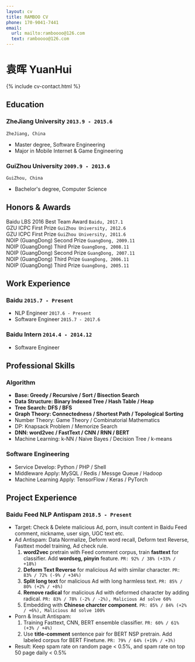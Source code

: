 ```yaml
---
layout: cv
title: RAMBOO CV
phone: 170-9041-7441
email:
  url: mailto:ramboooo@126.com
  text: ramboooo@126.com
---
```


# 袁晖 YuanHui

<!--
include contact information from the front matter
Supported arguments:
    - homepage: url, text
    - phone
    - email
-->

{% include cv-contact.html %}

## Education

### **ZheJiang University** `2013.9 - 2015.6`

```
ZheJiang, China
```

* Master degree, Software Engineering
* Major in Mobile Internet & Game Engineering

### **GuiZhou University** `2009.9 - 2013.6`

```
GuiZhou, China
```

* Bachelor's degree, Computer Science

## Honors & Awards

Baidu LBS 2016 Best Team Award `Baidu, 2017.1` <br>
GZU ICPC First Prize `GuiZhou University, 2012.6` <br>
GZU ICPC First Prize `GuiZhou University, 2011.6` <br>
NOIP (GuangDong) Second Prize `GuangDong, 2009.11` <br>
NOIP (GuangDong) Third Prize `GuangDong, 2008.11` <br>
NOIP (GuangDong) Second Prize `GuangDong, 2007.11` <br>
NOIP (GuangDong) Third Prize `GuangDong, 2006.11` <br>
NOIP (GuangDong) Third Prize `GuangDong, 2005.11` <br>

## Work Experience

### **Baidu** `2015.7 - Present`

* NLP Engineer `2017.6 - Present`
* Software Engineer `2015.7 - 2017.6`

### **Baidu Intern** `2014.4 - 2014.12`

* Software Engineer

## Professional Skills

### **Algorithm**

* **Base: Greedy / Recursive / Sort / Bisection Search**
* **Data Structure: Binary Indexed Tree / Hash Table / Heap**
* **Tree Search: DFS / BFS**
* **Graph Theory: Connectedness / Shortest Path / Topological Sorting**
* Number Theory: Game Theory / Combinatorial Mathematics
* DP: Knapsack Problem / Memorize Search
* **DNN: word2vec / FastText / CNN / RNN / BERT**
* Machine Learning: k-NN / Naive Bayes / Decision Tree / k-means

### **Software Engineering**

* Service Develop: Python / PHP / Shell
* Middleware Apply: MySQL / Redis / Messge Queue / Hadoop
* Machine Learning Apply: TensorFlow / Keras / PyTorch

## Project Experience

### **Baidu Feed NLP Antispam** `2018.5 - Present`

* Target: Check & Delete malicious Ad, porn, insult content in Baidu Feed comment, nickname, user sign, UGC text etc.
* Ad Antispam: Data Normalize, Deform word recall, Deform text Reverse, Fasttext model training, Ad check rule.
    1. **word2vec** pretrain with Feed comment corpus, train **fasttext** for classifier. Add **wordseg, pinyin** feature.
    `PR: 92% / 38% (+33% / +18%)`
    2. **Deform Text Reverse** for malicious Ad with similar character.
    `PR: 83% / 72% (-9% / +34%)`
    3. **Split long text** for malicious Ad with long harmless text.
    `PR: 85% / 80% (+2% / +8%)`
    4. **Remove radical** for malicious Ad with deformed character by adding radical.
    `PR: 83% / 78% (-2% / -2%), Malicious Ad solve 60%`
    5. Embedding with **Chinese charcter component**.
    `PR: 85% / 84% (+2% / +6%), Malicious Ad solve 100%`
* Porn & Insult Antispam:
    1.  Training Fasttext, CNN, BERT ensemble classifier.
    `PR: 60% / 61% (+3% / +4%)`
    2.  Use **title-comment** sentence pair for BERT NSP pretrain. Add labeled corpus for BERT Finetune.
    `PR: 79% / 64% (+19% / +3%)`
* Result: Keep spam rate on random page < 0.5%, and spam rate on top 50 page daily < 0.5%


